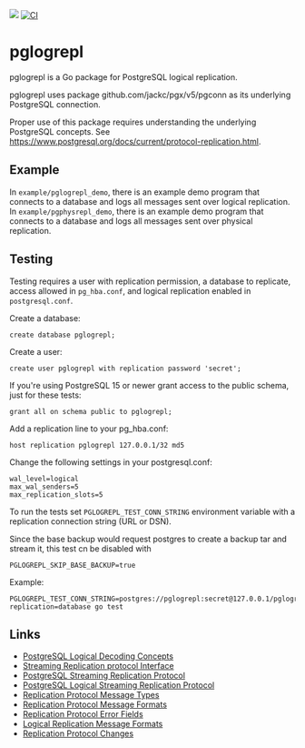 [![](https://godoc.org/github.com/jackc/pglogrepl?status.svg)](https://godoc.org/github.com/jackc/pglogrepl)
[![CI](https://github.com/jackc/pglogrepl/actions/workflows/ci.yml/badge.svg)](https://github.com/jackc/pglogrepl/actions/workflows/ci.yml)

# pglogrepl

pglogrepl is a Go package for PostgreSQL logical replication.

pglogrepl uses package github.com/jackc/pgx/v5/pgconn as its underlying PostgreSQL connection.

Proper use of this package requires understanding the underlying PostgreSQL concepts. See
https://www.postgresql.org/docs/current/protocol-replication.html.

## Example

In `example/pglogrepl_demo`, there is an example demo program that connects to a database and logs all messages sent over logical replication.
In `example/pgphysrepl_demo`, there is an example demo program that connects to a database and logs all messages sent over physical replication.

## Testing

Testing requires a user with replication permission, a database to replicate, access allowed in `pg_hba.conf`, and
logical replication enabled in `postgresql.conf`.

Create a database:

```
create database pglogrepl;
```

Create a user:

```
create user pglogrepl with replication password 'secret';
```

If you're using PostgreSQL 15 or newer grant access to the public schema, just for these tests:

```
grant all on schema public to pglogrepl;
```

Add a replication line to your pg_hba.conf:

```
host replication pglogrepl 127.0.0.1/32 md5
```

Change the following settings in your postgresql.conf:

```
wal_level=logical
max_wal_senders=5
max_replication_slots=5
```

To run the tests set `PGLOGREPL_TEST_CONN_STRING` environment variable with a replication connection string (URL or DSN).

Since the base backup would request postgres to create a backup tar and stream it, this test cn be disabled with
```
PGLOGREPL_SKIP_BASE_BACKUP=true
```

Example:

```
PGLOGREPL_TEST_CONN_STRING=postgres://pglogrepl:secret@127.0.0.1/pglogrepl?replication=database go test
```

## Links
- [PostgreSQL Logical Decoding Concepts](https://www.postgresql.org/docs/current/logicaldecoding-explanation.html#LOGICALDECODING-EXPLANATION)
- [Streaming Replication protocol Interface](https://www.postgresql.org/docs/current/logicaldecoding-walsender.html)
- [PostgreSQL Streaming Replication Protocol](https://www.postgresql.org/docs/current/protocol-replication.html)
- [PostgreSQL Logical Streaming Replication Protocol](https://www.postgresql.org/docs/current/protocol-logical-replication.html)
- [Replication Protocol Message Types](https://www.postgresql.org/docs/current/protocol-message-types.html)
- [Replication Protocol Message Formats](https://www.postgresql.org/docs/current/protocol-message-formats.html)
- [Replication Protocol Error Fields](https://www.postgresql.org/docs/current/protocol-error-fields.html)
- [Logical Replication Message Formats](https://www.postgresql.org/docs/current/protocol-logicalrep-message-formats.html)
- [Replication Protocol Changes](https://www.postgresql.org/docs/current/protocol-changes.html)
